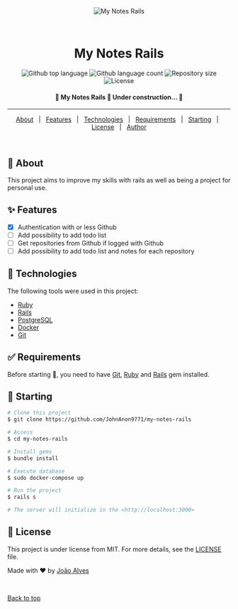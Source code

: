 <div align="center" id="top">
  <img src="./.github/app.gif" alt="My Notes Rails" />

&#xa0;

  <!-- <a href="https://mynotesrails.netlify.app">Demo</a> -->
</div>

<h1 align="center">My Notes Rails</h1>

<p align="center">
  <img alt="Github top language" src="https://img.shields.io/github/languages/top/JohnAnon9771/my-notes-rails?color=56BEB8">

  <img alt="Github language count" src="https://img.shields.io/github/languages/count/JohnAnon9771/my-notes-rails?color=56BEB8">

  <img alt="Repository size" src="https://img.shields.io/github/repo-size/JohnAnon9771/my-notes-rails?color=56BEB8">

  <img alt="License" src="https://img.shields.io/github/license/JohnAnon9771/my-notes-rails?color=56BEB8">

  <!-- <img alt="Github issues" src="https://img.shields.io/github/issues/JohnAnon9771/my-notes-rails?color=56BEB8" /> -->

  <!-- <img alt="Github forks" src="https://img.shields.io/github/forks/JohnAnon9771/my-notes-rails?color=56BEB8" /> -->

  <!-- <img alt="Github stars" src="https://img.shields.io/github/stars/JohnAnon9771/my-notes-rails?color=56BEB8" /> -->
</p>

<!-- Status -->

<h4 align="center">
	🚧  My Notes Rails 🚀 Under construction...  🚧
</h4>

<hr>

<p align="center">
  <a href="#dart-about">About</a> &#xa0; | &#xa0;
  <a href="#sparkles-features">Features</a> &#xa0; | &#xa0;
  <a href="#rocket-technologies">Technologies</a> &#xa0; | &#xa0;
  <a href="#white_check_mark-requirements">Requirements</a> &#xa0; | &#xa0;
  <a href="#checkered_flag-starting">Starting</a> &#xa0; | &#xa0;
  <a href="#memo-license">License</a> &#xa0; | &#xa0;
  <a href="https://github.com/JohnAnon9771" target="_blank">Author</a>
</p>

<br>

## :dart: About

This project aims to improve my skills with rails as well as being a project for personal use.

## :sparkles: Features

- [x] Authentication with or less Github
- [ ] Add possibility to add todo list
- [ ] Get repositories from Github if logged with Github
- [ ] Add possibility to add todo list and notes for each repository

## :rocket: Technologies

The following tools were used in this project:

- [Ruby](https://www.ruby-lang.org/)
- [Rails](https://rubyonrails.org/)
- [PostgreSQL](https://www.postgresql.org/)
- [Docker](https://www.docker.com/)
- [Git](https://git-scm.com/)

## :white_check_mark: Requirements

Before starting :checkered_flag:, you need to have [Git](https://git-scm.com), [Ruby](https://www.ruby-lang.org/) and [Rails](https://rubyonrails.org/) gem installed.

## :checkered_flag: Starting

```bash
# Clone this project
$ git clone https://github.com/JohnAnon9771/my-notes-rails

# Access
$ cd my-notes-rails

# Install gems
$ bundle install

# Execute database
$ sudo docker-compose up

# Run the project
$ rails s

# The server will initialize in the <http://localhost:3000>
```

## :memo: License

This project is under license from MIT. For more details, see the [LICENSE](LICENSE.md) file.

Made with :heart: by <a href="https://github.com/JohnAnon9771" target="_blank">João Alves</a>

&#xa0;

<a href="#top">Back to top</a>
